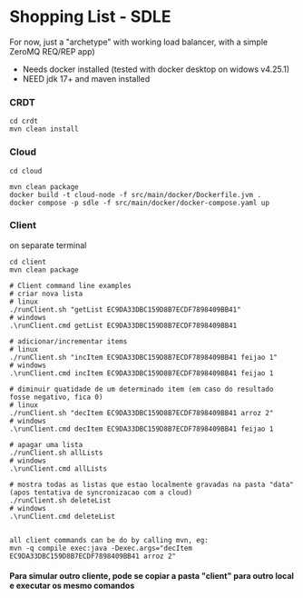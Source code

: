 # Shopping List - SDLE

For now, just a "archetype" with working load balancer, with a simple ZeroMQ REQ/REP app)

- Needs docker installed (tested with docker desktop on widows v4.25.1)
- NEED jdk 17+ and maven installed

### CRDT
```
cd crdt
mvn clean install
```
### Cloud

```
cd cloud

mvn clean package
docker build -t cloud-node -f src/main/docker/Dockerfile.jvm .
docker compose -p sdle -f src/main/docker/docker-compose.yaml up
```

### Client

on separate terminal

``` 
cd client
mvn clean package

# Client command line examples
# criar nova lista
# linux
./runClient.sh "getList EC9DA33DBC159D8B7ECDF7898409BB41"
# windows
.\runClient.cmd getList EC9DA33DBC159D8B7ECDF7898409BB41

# adicionar/incrementar items 
# linux
./runClient.sh "incItem EC9DA33DBC159D8B7ECDF7898409BB41 feijao 1"
# windows
.\runClient.cmd incItem EC9DA33DBC159D8B7ECDF7898409BB41 feijao 1

# diminuir quatidade de um determinado item (em caso do resultado fosse negativo, fica 0) 
# linux
./runClient.sh "decItem EC9DA33DBC159D8B7ECDF7898409BB41 arroz 2"
# windows
.\runClient.cmd decItem EC9DA33DBC159D8B7ECDF7898409BB41 feijao 1

# apagar uma lista
./runClient.sh allLists 
# windows
.\runClient.cmd allLists

# mostra todas as listas que estao localmente gravadas na pasta "data" (apos tentativa de syncronizacao com a cloud)
./runClient.sh deleteList
# windows
.\runClient.cmd deleteList


all client commands can be do by calling mvn, eg:
mvn -q compile exec:java -Dexec.args="decItem EC9DA33DBC159D8B7ECDF7898409BB41 arroz 2"

```

#### Para simular outro cliente, pode se copiar a pasta "client" para outro local e executar os mesmo comandos 

 